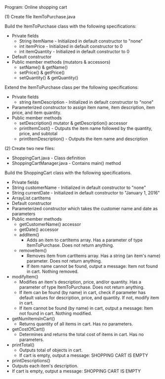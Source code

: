 Program: Online shopping cart

(1) Create file ItemToPurchase.java 

Build the ItemToPurchase class with the following specifications:
- Private fields
  - String itemName - Initialized in default constructor to "none"
  - int itemPrice - Initialized in default constructor to 0
  - int itemQuantity - Initialized in default constructor to 0
- Default constructor
- Public member methods (mutators & accessors)
  - setName() & getName() 
  - setPrice() & getPrice()
  - setQuantity() & getQuantity() 
 
Extend the ItemToPurchase class per the following specifications:
- Private fields
  - string itemDescription - Initialized in default constructor to "none"
- Parameterized constructor to assign item name, item description, item price, and item quantity. 
- Public member methods
  - setDescription() mutator & getDescription() accessor 
  - printItemCost() - Outputs the item name followed by the quantity, price, and subtotal
  - printItemDescription() - Outputs the item name and description


(2) Create two new files:

- ShoppingCart.java - Class definition
- ShoppingCartManager.java - Contains main() method

Build the ShoppingCart class with the following specifications.
-  Private fields
  - String customerName - Initialized in default constructor to "none"
  - String currentDate - Initialized in default constructor to "January 1, 2016"
  - ArrayList cartItems
- Default constructor
- Parameterized constructor which takes the customer name and date as parameters 
- Public member methods
  - getCustomerName() accessor 
  - getDate() accessor 
  - addItem()
      - Adds an item to cartItems array. Has a parameter of type ItemToPurchase. Does not return anything.
  - removeItem()
      - Removes item from cartItems array. Has a string (an item's name) parameter. Does not return anything.
      - If item name cannot be found, output a message: Item not found in cart. Nothing removed.
- modifyItem()
  - Modifies an item's description, price, and/or quantity. Has a parameter of type ItemToPurchase. Does not return anything.
  - If item can be found (by name) in cart, check if parameter has default values for description, price, and quantity. If not, modify item in cart.
  - If item cannot be found (by name) in cart, output a message: Item not found in cart. Nothing modified.
- getNumItemsInCart() 
  - Returns quantity of all items in cart. Has no parameters.
- getCostOfCart() 
  - Determines and returns the total cost of items in cart. Has no parameters.
- printTotal()
  - Outputs total of objects in cart.
  - If cart is empty, output a message: SHOPPING CART IS EMPTY
- printDescriptions()
 - Outputs each item's description.
 - If cart is empty, output a message: SHOPPING CART IS EMPTY
